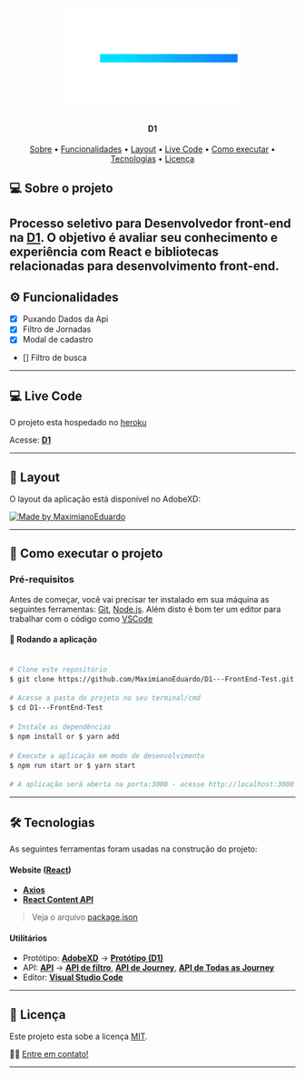
<h1 align="center">
    <img alt="D1 Teste FrontEnd" title="#D1" style="width: 300px" src="./src/assets/images/logotipo-branco.png" />
</h1>

<h4 align="center"> 
	D1
</h4>

<p align="center">
 <a href="#-sobre-o-projeto">Sobre</a> •
 <a href="#-funcionalidades">Funcionalidades</a> •
 <a href="#-Live-Code">Layout</a> • 
 <a href="#-layout">Live Code</a> • 
 <a href="#-como-executar-o-projeto">Como executar</a> • 
 <a href="#-tecnologias">Tecnologias</a> • 
 <a href="#user-content--licença">Licença</a>
</p>


## 💻 Sobre o projeto

Processo seletivo para Desenvolvedor front-end​ na **[D1](https://www.d1.cx)**. 
O objetivo é avaliar seu conhecimento e experiência com React e bibliotecas relacionadas para desenvolvimento front-end.
---

## ⚙️ Funcionalidades

- [x] Puxando Dados da Api
- [x] Filtro de Jornadas
- [x] Modal de cadastro
- [] Filtro de busca


---

## 💻 Live Code

O projeto esta hospedado no [heroku](https://www.heroku.com/)

Acesse: **[D1]()**

---

## 🎨 Layout

O layout da aplicação está disponível no AdobeXD:

<a href="https://xd.adobe.com/view/f41cc902-3388-42d8-826a-8cbd874656bb-a14f/">
  <img alt="Made by MaximianoEduardo" src="https://img.shields.io/badge/Acessar%20Layout-adobeXD-red">
</a>

---

## 🚀 Como executar o projeto

### Pré-requisitos

Antes de começar, você vai precisar ter instalado em sua máquina as seguintes ferramentas:
[Git](https://git-scm.com), [Node.js](https://nodejs.org/en/). 
Além disto é bom ter um editor para trabalhar com o código como [VSCode](https://code.visualstudio.com/)

#### 🧭 Rodando a aplicação

```bash

# Clone este repositório
$ git clone https://github.com/MaximianoEduardo/D1---FrontEnd-Test.git

# Acesse a pasta do projeto no seu terminal/cmd
$ cd D1---FrontEnd-Test

# Instale as dependências
$ npm install or $ yarn add

# Execute a aplicação em modo de desenvolvimento
$ npm run start or $ yarn start

# A aplicação será aberta na porta:3000 - acesse http://localhost:3000

```

---

## 🛠 Tecnologias

As seguintes ferramentas foram usadas na construção do projeto:

#### **Website**  ([React](https://reactjs.org/))

-   **[Axios](https://github.com/axios/axios)**
-   **[React Content API](https://pt-br.reactjs.org/docs/context.html)**

> Veja o arquivo  [package.json](https://github.com/tgmarinho/README-ecoleta/blob/master/web/package.json)


#### **Utilitários**

-   Protótipo:  **[AdobeXD](https://xd.adobe.com)**  →  **[Protótipo (D1)](https://xd.adobe.com/view/f41cc902-3388-42d8-826a-8cbd874656bb-a14f/)**
-   API:  **[API](https://api-d1-test.herokuapp.com/api/)**  →  **[API de filtro](https://api-d1-test.herokuapp.com/api/filter)**,  **[API de Journey](https://api-d1-test.herokuapp.com/api/journey/5)**, **[API de Todas as Journey](https://api-d1-test.herokuapp.com/api/journey)**
-   Editor:  **[Visual Studio Code](https://code.visualstudio.com/)** 

---

## 📝 Licença

Este projeto esta sobe a licença [MIT](./LICENSE).

👋🏽 [Entre em contato!](www.linkedin.com/in/eduardo-maximiano-8029a6124)

---
